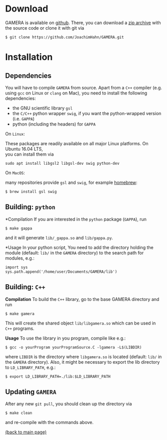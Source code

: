 Download
========

GAMERA is available on [github](https://github.com/JoachimHahn/GAMERA).
There, you can download a [zip archive](https://github.com/JoachimHahn/GAMERA/archive/master.zip) with the source code or clone it with git via 
```
$ git clone https://github.com/JoachimHahn/GAMERA.git
```

Installation
============

Dependencies
------------
You will have to compile `GAMERA` from source. Apart from a `C++` compiler (e.g. using 
`gcc` on Linux or `clang` on Mac), you need to install the following dependencies: 
- the GNU scientific library `gsl`
- the `C/C++` python wrapper `swig`, if you want the python-wrapped version (i.e. `GAPPA`)
- python (including the headers) for `GAPPA`

On `Linux`:

These packages are readily available on all major Linux platforms. On Ubuntu 16.04 LTS,  
you can install them via 
```
sudo apt install libgsl2 libgsl-dev swig python-dev
```

On `MacOS`: 

many repositories provide `gsl` and `swig`, for example [homebrew](https://brew.sh/): 
```
$ brew install gsl swig
```

Building: `python`
------------------
*Compilation
If you are interested in the `python` package (`GAPPA`), run 
```
$ make gappa
```
and it will generate `lib/_gappa.so` and `lib/gappa.py`. 

*Usage 
In your python script, You need to add the directory holding the module (default: `lib/` in the `GAMERA` directory) to the search  path for modules, e.g.:
```
import sys
sys.path.append('/home/user/Documents/GAMERA/lib')
```

Building: `C++`
---------------
__Compilation__
To build the `C++` library, go to the base GAMERA directory and run
```
$ make gamera
```
This will create the shared object `lib/libgamera.so` which can be used in `C++` programs. 

__Usage__
To use the library in you program, compile like e.g.:
```
$ gcc -o yourProgram yourProgramSource.C -lgamera -L$(LIBDIR)
```
where `LIBDIR` is the directory where `libgamera.so` is located (default: `lib/` in the `GAMERA` directory). 
Also, it might be necessary to export the lib directory to `LD_LIBRARY_PATH`, e.g.: 
```
$ export LD_LIBRARY_PATH=./lib:$LD_LIBRARY_PATH
```


Updating `GAMERA`
-----------------
After any new `git pull`, you should clean up the directory via 
```
$ make clean
```
and re-compile with the commands above.

[(back to main page)](main_page.md)
